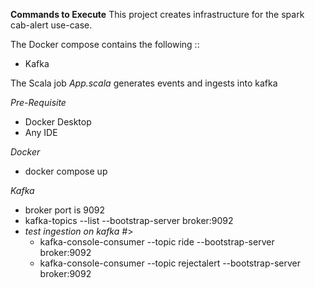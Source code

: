 **Commands to Execute**
This project creates infrastructure for the spark cab-alert use-case.

The Docker compose contains the following ::
- Kafka

The Scala job _App.scala_ generates events and ingests into kafka 

_Pre-Requisite_

- Docker Desktop
- Any IDE

_Docker_
- docker compose up 

_Kafka_
- broker port is 9092
- kafka-topics --list --bootstrap-server broker:9092
- _test ingestion on kafka #_>
  - kafka-console-consumer --topic ride --bootstrap-server broker:9092
  - kafka-console-consumer --topic rejectalert --bootstrap-server broker:9092